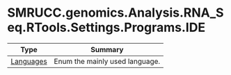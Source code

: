 ﻿
# SMRUCC.genomics.Analysis.RNA_Seq.RTools.Settings.Programs.IDE

|Type|Summary|
|----|-------|
|[Languages](./Languages.md)|Enum the mainly used language.|

